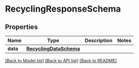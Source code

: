 # RecyclingResponseSchema

## Properties
Name | Type | Description | Notes
------------ | ------------- | ------------- | -------------
**data** | [**RecyclingDataSchema**](RecyclingDataSchema.md) |  | 

[[Back to Model list]](../README.md#documentation-for-models) [[Back to API list]](../README.md#documentation-for-api-endpoints) [[Back to README]](../README.md)

